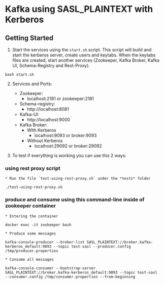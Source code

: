 # Kafka using SASL_PLAINTEXT with Kerberos

## Getting Started

1. Start the services using the `start.sh` script. This script will build and start the kerberos server, create users and keytabs. When the keytabs files are created, start another services (Zookeeper, Kafka Broker, Kafka UI, Schema-Registry and Rest-Proxy).
```
bash start.sh
```

2. Services and Ports:
    - Zookeeper: 
        - localhost:2181 or zookeeper:2181
    - Schema-registry:
        - http://localhost:8081
    - Kafka-UI:
        - http://localhost:9000
    - Kafka Broker:
        * With Kerberos
            - localhost:9093 or broker:9093
        * Without Kerberos
            - localhost:29092 or broker:29092

5. To test if everything is working you can use this 2 ways: 

### using rest proxy script
    * Run the file `test-using-rest-proxy.sh` under the *tests* folder
```
./test-using-rest-proxy.sh
```

### produce and consume using this command-line inside of zookeeper container
    * Entering the container
```
docker exec -it zookeeper bash
```
    * Produce some messages
```
kafka-console-producer --broker-list SASL_PLAINTEXT://broker.kafka-kerberos_default:9093 --topic test-sasl --producer.config /tmp/producer.properties
```
    * Consume all messages
```
kafka-console-consumer --bootstrap-server SASL_PLAINTEXT://broker.kafka-kerberos_default:9093 --topic test-sasl --consumer.config /tmp/consumer.properties --from-beginning
```
